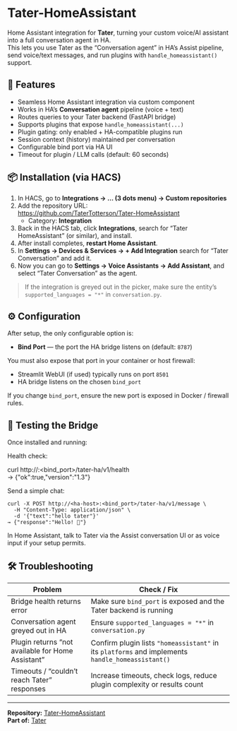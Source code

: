 # Tater-HomeAssistant

Home Assistant integration for **Tater**, turning your custom voice/AI assistant into a full conversation agent in HA.  
This lets you use Tater as the “Conversation agent” in HA’s Assist pipeline, send voice/text messages, and run plugins with `handle_homeassistant()` support.

## 🚀 Features

- Seamless Home Assistant integration via custom component  
- Works in HA’s **Conversation agent** pipeline (voice + text)  
- Routes queries to your Tater backend (FastAPI bridge)  
- Supports plugins that expose `handle_homeassistant(...)`  
- Plugin gating: only enabled + HA-compatible plugins run  
- Session context (history) maintained per conversation  
- Configurable bind port via HA UI  
- Timeout for plugin / LLM calls (default: 60 seconds)

## 📦 Installation (via HACS)

1. In HACS, go to **Integrations → … (3 dots menu) → Custom repositories**  
2. Add the repository URL:  
   https://github.com/TaterTotterson/Tater-HomeAssistant  
   - Category: **Integration**  
3. Back in the HACS tab, click **Integrations**, search for “Tater HomeAssistant” (or similar), and install.  
4. After install completes, **restart Home Assistant**.  
5. In **Settings → Devices & Services → + Add Integration** search for “Tater Conversation” and add it.  
6. Now you can go to **Settings → Voice Assistants → Add Assistant**, and select “Tater Conversation” as the agent.

> If the integration is greyed out in the picker, make sure the entity’s `supported_languages = "*"` in `conversation.py`.

## ⚙️ Configuration

After setup, the only configurable option is:

- **Bind Port** — the port the HA bridge listens on (default: `8787`)

You must also expose that port in your container or host firewall:

- Streamlit WebUI (if used) typically runs on port `8501`  
- HA bridge listens on the chosen `bind_port`

If you change `bind_port`, ensure the new port is exposed in Docker / firewall rules.

## 🧪 Testing the Bridge

Once installed and running:

Health check:

curl http://<ha-host>:<bind_port>/tater-ha/v1/health  
→ {"ok":true,"version":"1.3"}

Send a simple chat:
```
curl -X POST http://<ha-host>:<bind_port>/tater-ha/v1/message \
  -H "Content-Type: application/json" \
  -d '{"text":"hello tater"}'  
→ {"response":"Hello! 👋"}
```
In Home Assistant, talk to Tater via the Assist conversation UI or as voice input if your setup permits.

## 🛠️ Troubleshooting

| Problem | Check / Fix |
|----------|--------------|
| Bridge health returns error | Make sure `bind_port` is exposed and the Tater backend is running |
| Conversation agent greyed out in HA | Ensure `supported_languages = "*"` in `conversation.py` |
| Plugin returns “not available for Home Assistant” | Confirm plugin lists `"homeassistant"` in its `platforms` and implements `handle_homeassistant()` |
| Timeouts / “couldn’t reach Tater” responses | Increase timeouts, check logs, reduce plugin complexity or results count |

---

**Repository:** [Tater-HomeAssistant](https://github.com/TaterTotterson/Tater-HomeAssistant)  
**Part of:** [Tater](https://github.com/TaterTotterson/Tater)
